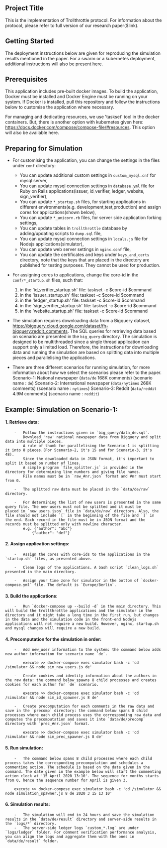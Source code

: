 <h2>Project Title</h2>

This is the implementation of Trollthrottle protocol. For information about the protocol, please refer to full version of our research paper($link).

<h2>Getting Started</h2>

The deployment instructions below are given for reproducing the simulation results mentioned in the paper. For a swarm or a kubernetes deployment, additional instructions will also be present here.

<h2>Prerequisites</h2>

This application includes pre-built docker images. To build the application, Docker must be installed and Docker Engine must be running on your system. If Docker is installed, pull this repository and follow the instructions below to customise the application where necessary.


For managing and dedicating resources, we use 'taskset' tool in the docker containers. But, there is another option with kubernetes given here: https://docs.docker.com/compose/compose-file/#resources. This option will also be available here.

<h2>Preparing for Simulation</h2>

*	For customising the application, you can change the settings in the files under `conf` directory:
	-	You can update additional custom settings in `custom_mysql.cnf` for mysql server,
	-	You can update mysql connection settings in `database.yml` file for Ruby on Rails applications(issuer, id_verifier, ledger, website, sign_verifier),
	-	You can update `*_startup.sh` files, for starting applications in different environments(e.g. development,test,production) and assign cores for applications(shown below),
	-	You can update `*_unicorn.rb` files, for server side application forking settings,
	-	You can update tables in `trollthrottle` database by adding/updating scripts to `dump.sql` file,
	-	You can update mysql connection settings in `locals.js` file for Nodejs applications(simulator),
	-	You can update web server settings in `nginx.conf` file,
	-	You can update the certificates and keys under `keys_and_certs` directory, note that the keys that are placed in the directory are published for testing purposes. They cannot be used for production. 

*	For assigning cores to applications, change the core-id in the `conf/*_startup.sh` files,
such that:
	1.	in the 'id_verifier_startup.sh' file:
		taskset -c $core-id $command
	2.	in the 'issuer_startup.sh' file:
		taskset -c $core-id $command
	3.	in the 'ledger_startup.sh' file:
		taskset -c $core-id $command
	4.	in the 'sign_verifier_startup.sh' file:
		taskset -c $core-id $command
	5.	in the 'website_startup.sh' file:
		taskset -c $core-id $command

*	The simulation requires downloading data from a Bigquery dataset, https://bigquery.cloud.google.com/dataset/fh-bigquery:reddit_comments.
	The SQL queries for retrieving data based on scenario are presented in the `big_query` directory. The simulation is designed to be multithreaded since a single thread application can support only a limited load.
	Therefore, the instructions for downloading data and running the simulation are based on splitting data into multiple pieces and parallelising the applications. 

*	There are three different scenarios for running simulation, for more information about how we select the scenarios please refer to the paper.
	Scenario-1: National newspaper (`data/de` 168K comments) (scenario name : `de`)
	Scenario-2: International newspaper (`data/nytimes` 268K comments) (scenario name : `nytimes`)
	Scenario-3: Reddit (`data/reddit` 4.9M comments) (scenario name : `reddit`)

<h2>	Example: Simulation on Scenario-1:</h2>

<h4>	1.	Retrieve data:</h4>

		-	Follow the instructions given in `big_query/data_de.sql`. 
			Download 'raw' national newspaper data from Bigquery and split data into multiple pieces.
			A rule of thumb for parallelising the Scenario-1 is splitting it into 8 pieces.(For Scenario-2, it's 15 and for Scenario-3, it's 48).
			Since the downloaded data in JSON format, it's important to split it based on number of lines.
			A simple program `file_splitter.js` is provided in the directory for determining line numbers and giving file names.
			File names must be in `raw_#nr.json` format and #nr must start from 0.

		-	The splitted raw data must be placed in the `data/de/raw` directory.

		-	For determining the list of new users is presented in the same query file. The new users must not be splitted and it must be 		placed in `new_users.json` file in `data/de/raw` directory. Also, the file should not include `[` in the beginning of the file and `]` in the end. Each record in the file must be in JSON format and the records must be splitted only with newline character. 
			e.g. {"author": "abc"}
				{"author": "def"}


<h4>	2.	Assign application settings:</h4>
	
		-	Assign the cores with core-ids to the applications in the `startup.sh` files, as presented above.

		-	Clean logs of the applications. A bash script `clean_logs.sh` presented in the main directory.

		-	Assign your time zone for simulator in the bottom of `docker-compose.yml` file. The default is `Europe/Berlin`.

<h4>	3.	Build the applications:</h4>

		-	Run `docker-compose up --build -d` in the main directory. This will build the trollthrottle applications and the simulator in the directory and it might take a long time in the first run, but changes in the data and the simulation code in the front-end Nodejs applications will not require a new build. However, nginx, startup.sh and mysql changes will require a new build. 

<h4>	4.	Precomputation for the simulation in order:</h4>

		-	Add new_user information to the system: the command below adds new author information for scenario name `de`.

			execute >> docker-compose exec simulator bash -c 'cd /simulator && node sim_new_users.js de'

		-	Create cookies and identity information about the authors in the raw data: the command below spawns 8 child processes and creates cookies for each author for `de` scenario.

			execute >> docker-compose exec simulator bash -c 'cd /simulator && node sim_id_spawner.js 8 de'

		-	Create precomputation for each comments in the raw data and save in the `precomp` directory: the command below spans 8 child processes where each child process uses the corresponding raw data and computes the precomputation and saves it into `data/de/precomp` directory with `prec_#nr.json` format.

			execute >> docker-compose exec simulator bash -c 'cd /simulator && node sim_prec_spawner.js 8 de'

<h4>	5.	Run simulation:</h4>

		-	The command below spans 8 child processes where each child process takes the corresponding precomputation and schedules a commenting action. The schedule is based on the date given in the command. The date given in the example below will start the commenting action clock at '15 April 2020 13:10'. The sequence for months starts from 0, hence the sequence number for April is given 3. 

		execute >> docker-compose exec simulator bash -c 'cd /simulator && node simulation_spawner.js 8 de 2020 3 15 13 10'

<h4>	6.	Simulation results:</h4>

		-	The simulation will end in 24 hours and save the simulation results in the `data/de/result` directory and server-side results in the `logs/*` directory.
		-	The server-side ledger logs `custom_*.log` are under `logs/ledger` folder. For comment verification performance analysis, you can align the logs and aggregate them with the ones in `data/de/result` folder.
 


